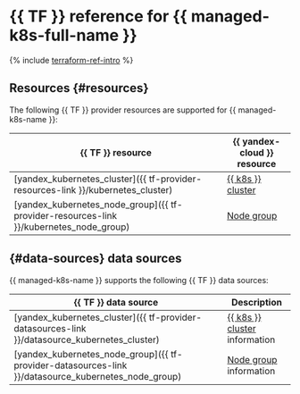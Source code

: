 # {{ TF }} reference for {{ managed-k8s-full-name }}

{% include [terraform-ref-intro](../_includes/terraform-ref-intro.md) %}

## Resources {#resources}

The following {{ TF }} provider resources are supported for {{ managed-k8s-name }}:

| **{{ TF }} resource** | **{{ yandex-cloud }} resource** |
| --- | --- |
| [yandex_kubernetes_cluster]({{ tf-provider-resources-link }}/kubernetes_cluster) | [{{ k8s }} cluster](./concepts/index.md#kubernetes-cluster) |
| [yandex_kubernetes_node_group]({{ tf-provider-resources-link }}/kubernetes_node_group) | [Node group](./concepts/index.md#node-group) |

## {#data-sources} data sources

{{ managed-k8s-name }} supports the following {{ TF }} data sources:

| **{{ TF }} data source** | **Description** |
| --- | --- |
| [yandex_kubernetes_cluster]({{ tf-provider-datasources-link }}/datasource_kubernetes_cluster) | [{{ k8s }} cluster](./concepts/index.md#kubernetes-cluster) information |
| [yandex_kubernetes_node_group]({{ tf-provider-datasources-link }}/datasource_kubernetes_node_group) | [Node group](./concepts/index.md#node-group) information |